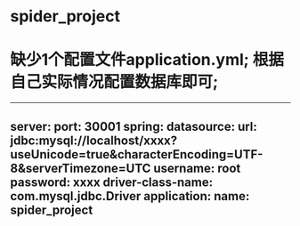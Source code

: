 # spider_project

# 缺少1个配置文件application.yml; 根据自己实际情况配置数据库即可;
---
server:
  port: 30001
spring:
  datasource:
    url: jdbc:mysql://localhost/xxxx?useUnicode=true&characterEncoding=UTF-8&serverTimezone=UTC
    username: root
    password: xxxx
    driver-class-name: com.mysql.jdbc.Driver
  application:
    name: spider_project
---
